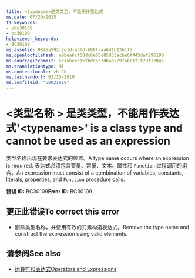 ```yaml
---
title: <typename>是类类型，不能用作表达式
ms.date: 07/20/2015
f1_keywords:
- vbc30109
- bc30109
helpviewer_keywords:
- BC30109
ms.assetid: 9845a592-2e1d-43fd-b88f-aa6d1b13b1f5
ms.openlocfilehash: e9bea6cf50dc6e65c85d33acbe6f445daf296190
ms.sourcegitcommit: 5c1abeec15fbddcc7dbaa729fabc1f1f29f12045
ms.translationtype: MT
ms.contentlocale: zh-CN
ms.lasthandoff: 03/15/2019
ms.locfileid: "58021618"
---
```

# <a name="typename-is-a-class-type-and-cannot-be-used-as-an-expression"></a><span data-ttu-id="f1cf0-102">\<类型名称 > 是类类型，不能用作表达式</span><span class="sxs-lookup"><span data-stu-id="f1cf0-102">'\<typename>' is a class type and cannot be used as an expression</span></span>
<span data-ttu-id="f1cf0-103">类型名称出现在要求表达式的位置。</span><span class="sxs-lookup"><span data-stu-id="f1cf0-103">A type name occurs where an expression is required.</span></span> <span data-ttu-id="f1cf0-104">表达式必须包含变量、常量、文本、属性和 `Function` 过程调用的组合。</span><span class="sxs-lookup"><span data-stu-id="f1cf0-104">An expression must consist of a combination of variables, constants, literals, properties, and `Function` procedure calls.</span></span>  
  
 <span data-ttu-id="f1cf0-105">**错误 ID:** BC30109</span><span class="sxs-lookup"><span data-stu-id="f1cf0-105">**Error ID:** BC30109</span></span>  
  
## <a name="to-correct-this-error"></a><span data-ttu-id="f1cf0-106">更正此错误</span><span class="sxs-lookup"><span data-stu-id="f1cf0-106">To correct this error</span></span>  
  
-   <span data-ttu-id="f1cf0-107">删除类型名称，并使用有效的元素构造表达式。</span><span class="sxs-lookup"><span data-stu-id="f1cf0-107">Remove the type name and construct the expression using valid elements.</span></span>  
  
## <a name="see-also"></a><span data-ttu-id="f1cf0-108">请参阅</span><span class="sxs-lookup"><span data-stu-id="f1cf0-108">See also</span></span>

- [<span data-ttu-id="f1cf0-109">运算符和表达式</span><span class="sxs-lookup"><span data-stu-id="f1cf0-109">Operators and Expressions</span></span>](../../visual-basic/programming-guide/language-features/operators-and-expressions/index.md)
